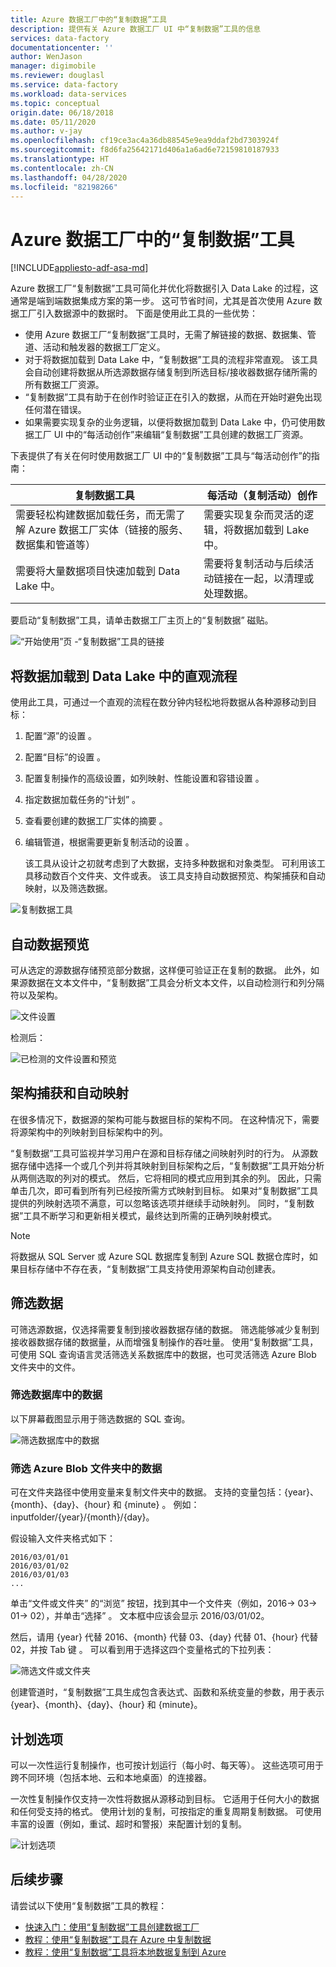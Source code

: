 ```yaml
---
title: Azure 数据工厂中的“复制数据”工具
description: 提供有关 Azure 数据工厂 UI 中“复制数据”工具的信息
services: data-factory
documentationcenter: ''
author: WenJason
manager: digimobile
ms.reviewer: douglasl
ms.service: data-factory
ms.workload: data-services
ms.topic: conceptual
origin.date: 06/18/2018
ms.date: 05/11/2020
ms.author: v-jay
ms.openlocfilehash: cf19ce3ac4a36db88545e9ea9ddaf2bd7303924f
ms.sourcegitcommit: f8d6fa25642171d406a1a6ad6e72159810187933
ms.translationtype: HT
ms.contentlocale: zh-CN
ms.lasthandoff: 04/28/2020
ms.locfileid: "82198266"
---
```

# <a name="copy-data-tool-in-azure-data-factory"></a>Azure 数据工厂中的“复制数据”工具
[!INCLUDE[appliesto-adf-asa-md](includes/appliesto-adf-asa-md.md)]

Azure 数据工厂“复制数据”工具可简化并优化将数据引入 Data Lake 的过程，这通常是端到端数据集成方案的第一步。  这可节省时间，尤其是首次使用 Azure 数据工厂引入数据源中的数据时。 下面是使用此工具的一些优势：

- 使用 Azure 数据工厂“复制数据”工具时，无需了解链接的数据、数据集、管道、活动和触发器的数据工厂定义。 
- 对于将数据加载到 Data Lake 中，“复制数据”工具的流程非常直观。 该工具会自动创建将数据从所选源数据存储复制到所选目标/接收器数据存储所需的所有数据工厂资源。 
- “复制数据”工具有助于在创作时验证正在引入的数据，从而在开始时避免出现任何潜在错误。
- 如果需要实现复杂的业务逻辑，以便将数据加载到 Data Lake 中，仍可使用数据工厂 UI 中的“每活动创作”来编辑“复制数据”工具创建的数据工厂资源。 

下表提供了有关在何时使用数据工厂 UI 中的“复制数据”工具与“每活动创作”的指南： 

| 复制数据工具 | 每活动（复制活动）创作 |
| -------------- | -------------------------------------- |
| 需要轻松构建数据加载任务，而无需了解 Azure 数据工厂实体（链接的服务、数据集和管道等） | 需要实现复杂而灵活的逻辑，将数据加载到 Lake 中。 |
| 需要将大量数据项目快速加载到 Data Lake 中。 | 需要将复制活动与后续活动链接在一起，以清理或处理数据。 |

要启动“复制数据”工具，请单击数据工厂主页上的“复制数据”  磁贴。

![“开始使用”页 -“复制数据”工具的链接](./media/copy-data-tool/get-started-page.png)


## <a name="intuitive-flow-for-loading-data-into-a-data-lake"></a>将数据加载到 Data Lake 中的直观流程
使用此工具，可通过一个直观的流程在数分钟内轻松地将数据从各种源移动到目标：  

1. 配置“源”的设置  。
2. 配置“目标”的设置  。 
3. 配置复制操作的高级设置，如列映射、性能设置和容错设置  。 
4. 指定数据加载任务的“计划”  。 
5. 查看要创建的数据工厂实体的摘要  。 
6. 编辑管道，根据需要更新复制活动的设置  。 

   该工具从设计之初就考虑到了大数据，支持多种数据和对象类型。 可利用该工具移动数百个文件夹、文件或表。 该工具支持自动数据预览、构架捕获和自动映射，以及筛选数据。

![复制数据工具](./media/copy-data-tool/copy-data-tool.png)

## <a name="automatic-data-preview"></a>自动数据预览
可从选定的源数据存储预览部分数据，这样便可验证正在复制的数据。 此外，如果源数据在文本文件中，“复制数据”工具会分析文本文件，以自动检测行和列分隔符以及架构。

![文件设置](./media/copy-data-tool/file-format-settings.png)

检测后：

![已检测的文件设置和预览](./media/copy-data-tool/after-detection.png)

## <a name="schema-capture-and-automatic-mapping"></a>架构捕获和自动映射
在很多情况下，数据源的架构可能与数据目标的架构不同。 在这种情况下，需要将源架构中的列映射到目标架构中的列。

“复制数据”工具可监视并学习用户在源和目标存储之间映射列时的行为。 从源数据存储中选择一个或几个列并将其映射到目标架构之后，“复制数据”工具开始分析从两侧选取的列对的模式。 然后，它将相同的模式应用到其余的列。 因此，只需单击几次，即可看到所有列已经按所需方式映射到目标。  如果对“复制数据”工具提供的列映射选项不满意，可以忽略该选项并继续手动映射列。 同时，“复制数据”工具不断学习和更新相关模式，最终达到所需的正确列映射模式。 

> [!NOTE]
> 将数据从 SQL Server 或 Azure SQL 数据库复制到 Azure SQL 数据仓库时，如果目标存储中不存在表，“复制数据”工具支持使用源架构自动创建表。 

## <a name="filter-data"></a>筛选数据
可筛选源数据，仅选择需要复制到接收器数据存储的数据。 筛选能够减少复制到接收器数据存储的数据量，从而增强复制操作的吞吐量。 使用“复制数据”工具，可使用 SQL 查询语言灵活筛选关系数据库中的数据，也可灵活筛选 Azure Blob 文件夹中的文件。 

### <a name="filter-data-in-a-database"></a>筛选数据库中的数据
以下屏幕截图显示用于筛选数据的 SQL 查询。

![筛选数据库中的数据](./media/copy-data-tool/filter-data-in-database.png)

### <a name="filter-data-in-an-azure-blob-folder"></a>筛选 Azure Blob 文件夹中的数据
可在文件夹路径中使用变量来复制文件夹中的数据。 支持的变量包括：{year}、{month}、{day}、{hour} 和 {minute}      。 例如：inputfolder/{year}/{month}/{day}。 

假设输入文件夹格式如下： 

```
2016/03/01/01
2016/03/01/02
2016/03/01/03
...
```

单击“文件或文件夹”  的“浏览”  按钮，找到其中一个文件夹（例如，2016-> 03-> 01-> 02），并单击“选择”  。 文本框中应该会显示 2016/03/01/02。 

然后，请用 {year} 代替 2016、{month} 代替 03、{day} 代替 01、{hour} 代替 02，并按 Tab 键          。 可以看到用于选择这四个变量格式的下拉列表：

![筛选文件或文件夹](./media/copy-data-tool/filter-file-or-folder.png)

创建管道时，“复制数据”工具生成包含表达式、函数和系统变量的参数，用于表示 {year}、{month}、{day}、{hour} 和 {minute}。

## <a name="scheduling-options"></a>计划选项
可以一次性运行复制操作，也可按计划运行（每小时、每天等）。 这些选项可用于跨不同环境（包括本地、云和本地桌面）的连接器。 

一次性复制操作仅支持一次性将数据从源移动到目标。 它适用于任何大小的数据和任何受支持的格式。 使用计划的复制，可按指定的重复周期复制数据。 可使用丰富的设置（例如，重试、超时和警报）来配置计划的复制。

![计划选项](./media/copy-data-tool/scheduling-options.png)


## <a name="next-steps"></a>后续步骤
请尝试以下使用“复制数据”工具的教程：

- [快速入门：使用“复制数据”工具创建数据工厂](quickstart-create-data-factory-copy-data-tool.md)
- [教程：使用“复制数据”工具在 Azure 中复制数据](tutorial-copy-data-tool.md) 
- [教程：使用“复制数据”工具将本地数据复制到 Azure](tutorial-hybrid-copy-data-tool.md)
